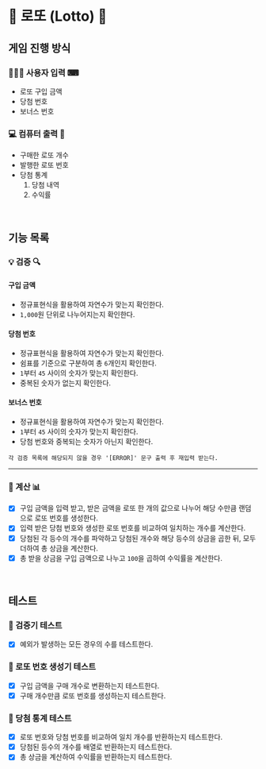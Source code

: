 # 🎰 로또 (Lotto) 💸

## 게임 진행 방식

### 👩🏻‍💻 사용자 입력 ⌨

- 로또 구입 금액
- 당첨 번호
- 보너스 번호

### 💻 컴퓨터 출력 🧾

- 구매한 로또 개수
- 발행한 로또 번호
- 당첨 통계
  1. 당첨 내역
  2. 수익률

<br>

## 기능 목록

### 💡 검증 🔍

#### 구입 금액

- 정규표현식을 활용하여 자연수가 맞는지 확인한다.
- `1,000`원 단위로 나누어지는지 확인한다.

#### 당첨 번호

- 정규표현식을 활용하여 자연수가 맞는지 확인한다.
- 쉼표를 기준으로 구분하여 총 `6`개인지 확인한다.
- `1`부터 `45` 사이의 숫자가 맞는지 확인한다.
- 중복된 숫자가 없는지 확인한다.

#### 보너스 번호

- 정규표현식을 활용하여 자연수가 맞는지 확인한다.
- `1`부터 `45` 사이의 숫자가 맞는지 확인한다.
- 당첨 번호와 중복되는 숫자가 아닌지 확인한다.

```
각 검증 목록에 해당되지 않을 경우 '[ERROR]' 문구 출력 후 재입력 받는다.
```

---

### 🧮 계산 📊

- [x] 구입 금액을 입력 받고, 받은 금액을 로또 한 개의 값으로 나누어 해당 수만큼 랜덤으로 로또 번호를 생성한다.
- [x] 입력 받은 당첨 번호와 생성한 로또 번호를 비교하여 일치하는 개수를 계산한다.
- [x] 당첨된 각 등수의 개수를 파악하고 당첨된 개수와 해당 등수의 상금을 곱한 뒤, 모두 더하여 총 상금을 계산한다.
- [x] 총 받을 상금을 구입 금액으로 나누고 `100`을 곱하여 수익률을 계산한다.

<br>

## 테스트

### 📌 검증기 테스트

- [x] 예외가 발생하는 모든 경우의 수를 테스트한다.

### 📌 로또 번호 생성기 테스트

- [x] 구입 금액을 구매 개수로 변환하는지 테스트한다.
- [x] 구매 개수만큼 로또 번호를 생성하는지 테스트한다.

### 📌 당첨 통계 테스트

- [x] 로또 번호와 당첨 번호를 비교하여 일치 개수를 반환하는지 테스트한다.
- [x] 당첨된 등수의 개수를 배열로 반환하는지 테스트한다.
- [x] 총 상금을 계산하여 수익률을 반환하는지 테스트한다.
